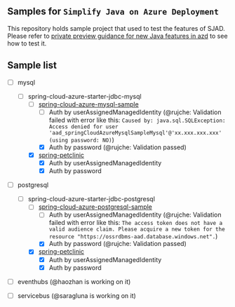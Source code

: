 ## Samples for `Simplify Java on Azure Deployment`

This repository holds sample project that used to test the features of SJAD. Please refer to 
[private preview guidance for new Java features in azd](https://microsoft.github.io/SJAD)
to see how to test it.


## Sample list

- [ ] mysql
  - [ ] spring-cloud-azure-starter-jdbc-mysql
    - [ ] [spring-cloud-azure-mysql-sample](mysql/spring-cloud-azure-starter-jdbc-mysql/spring-cloud-azure-mysql-sample)
      - [ ] Auth by userAssignedManagedIdentity (@rujche: Validation failed with error like this: `Caused by: java.sql.SQLException: Access denied for user 'aad_springCloudAzureMysqlSampleMysql'@'xx.xxx.xxx.xxx' (using password: NO)`)
      - [x] Auth by password (@rujche: Validation passed)
    - [x] [spring-petclinic](./mysql/spring-cloud-azure-starter-jdbc-mysql/spring-petclinic)
      - [x] Auth by userAssignedManagedIdentity
      - [x] Auth by password

- [ ] postgresql
  - [ ] spring-cloud-azure-starter-jdbc-postgresql
    - [ ] [spring-cloud-azure-postgresql-sample](./postgresql/spring-cloud-azure-starter-jdbc-postgresql/spring-cloud-azure-postgresql-sample) 
      - [ ] Auth by userAssignedManagedIdentity (@rujche: Validation failed with error like this: `The access token does not have a valid audience claim. Please acquire a new token for the resource "https://ossrdbms-aad.database.windows.net".`)
      - [x] Auth by password (@rujche: Validation passed)
    - [x] [spring-petclinic](./postgresql/spring-cloud-azure-starter-jdbc-postgresql/spring-petclinic)
      - [x] Auth by userAssignedManagedIdentity
      - [x] Auth by password
  
- [ ] eventhubs (@haozhan is working on it)
- [ ] servicebus (@saragluna is working on it)


